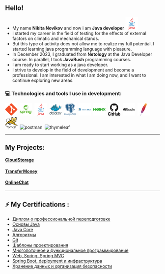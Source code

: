 ## Hello!

-  My name **Nikita Novikov** and now i am **Java developer** <img src="https://github.com/devicons/devicon/blob/master/icons/java/java-original-wordmark.svg" title="Java" alt="Java" width="40" height="40"/>&nbsp;
-  I started my career in the field of testing for the effects of external factors on climatic and mechanical stands.
-  But this type of activity does not allow me to realize my full potential. I started learning java programming language with pleasure.
-  In December 2023, I graduated from **Netology** at the Java Developer course.  In parallel, I took **JavaRush** programming courses.
-  I am ready to start working as a java developer.
-  I strive to develop in the field of development and become a professional. I am interested in what I am doing now, and I want to continue exploring new areas.

  ### 💻 Technologies and tools I use in development:
<div>
  <img src="https://github.com/devicons/devicon/blob/master/icons/git/git-original.svg" title="git" alt="git" width="40" height="40"/>&nbsp
  <img src="https://github.com/devicons/devicon/blob/master/icons/spring/spring-original-wordmark.svg" title="spring" alt="spring" width="40" height="40"/>&nbsp
  <img src="https://github.com/devicons/devicon/blob/master/icons/java/java-original-wordmark.svg" title="java" alt="java" width="40" height="40"/>&nbsp
  <img src="https://github.com/devicons/devicon/blob/master/icons/docker/docker-original-wordmark.svg" title="docker" alt="docker" width="40" height="40"/>&nbsp
  <img src="https://github.com/devicons/devicon/blob/master/icons/postgresql/postgresql-plain-wordmark.svg" title="postgresql" alt="postgresql" width="40" height="40"/>&nbsp
  <img src="https://github.com/devicons/devicon/blob/master/icons/intellij/intellij-original-wordmark.svg" title="intellij IDEA" alt="intellij IDEA" width="40" height="40"/>&nbsp
  <img src="https://github.com/devicons/devicon/blob/master/icons/nginx/nginx-original.svg" title="nginx" alt="nginx" width="40" height="40"/>&nbsp
  <img src="https://github.com/devicons/devicon/blob/master/icons/github/github-original-wordmark.svg" title="github" alt="github" width="40" height="40"/>&nbsp
  <img src="https://github.com/devicons/devicon/blob/master/icons/gradle/gradle-plain-wordmark.svg" title="gradle" alt="gradle" width="40" height="40"/>&nbsp;
  <img src="https://github.com/devicons/devicon/blob/master/icons/apache/apache-original.svg" title="Apache maven" alt="Apache maven" width="40" height="40"/>&nbsp;
  <img src="https://github.com/devicons/devicon/blob/master/icons/tomcat/tomcat-original-wordmark.svg" title="tomcat" alt="tomcat" width="40" height="40"/>&nbsp;
  <img src="https://www.svgrepo.com/show/354202/postman-icon.svg" title="postman" alt="postman" width="40" height="40"/>&nbsp;
  <img src="https://www.thymeleaf.org/images/thymeleaf.png" title="Thymeleaf" alt="thymeleaf" width="40" height="40"/>&nbsp;
 </div>

---
## My Projects:
#### [CloudStorage](https://github.com/Gangster177/CloudStorage)
#### [TransferMoney](https://github.com/Gangster177/TransferMoney)
#### [OnlineChat](https://github.com/Gangster177/Online_Chat)


---
##  ⚡  My Certifications :
* [Диплом о профессиональной переподготовке]()
* [Основы Java]()
* [Java Core]()
* [Алгоритмы]()
* [Git]()
* [Шаблоны проектирования]()
* [Многопоточное и функциональное программирование]()
* [Web, Spring, Spring MVC]()
* [Spring Boot, deployment и инфраструктура]()
* [Хранение данных и организация безопасности]()
